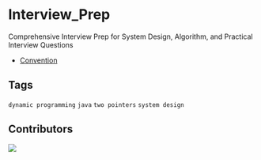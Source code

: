 # Interview_Prep

Comprehensive Interview Prep for System Design, Algorithm, and Practical Interview Questions

- [Convention](./.docs/convention.md)

## Tags

`dynamic programming` `java` `two pointers` `system design`

## Contributors

<a href="https://github.com/GlobalCodingCommunity/Interview_Prep/graphs/contributors">
  <img src="https://contrib.rocks/image?repo=GlobalCodingCommunity/Interview_Prep" />
</a>
